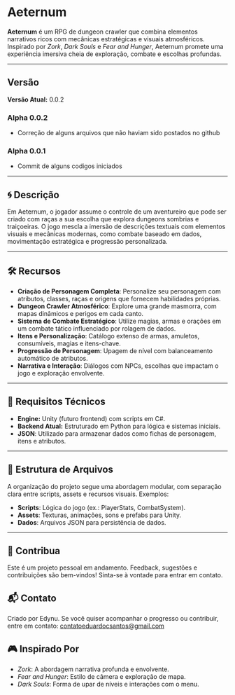 # Aeternum

**Aeternum** é um RPG de dungeon crawler que combina elementos narrativos ricos com mecânicas estratégicas e visuais atmosféricos. Inspirado por *Zork*, *Dark Souls* e *Fear and Hunger*, Aeternum promete uma experiência imersiva cheia de exploração, combate e escolhas profundas.

---

## Versão

**Versão Atual:** 0.0.2

### Alpha 0.0.2

- Correção de alguns arquivos que não haviam sido postados no github

### Alpha 0.0.1

- Commit de alguns codigos iniciados

---

## 🌀 **Descrição**
Em Aeternum, o jogador assume o controle de um aventureiro que pode ser criado com raças a sua escolha que explora dungeons sombrias e traiçoeiras. O jogo mescla a imersão de descrições textuais com elementos visuais e mecânicas modernas, como combate baseado em dados, movimentação estratégica e progressão personalizada.

---

## 🛠️ **Recursos**
- **Criação de Personagem Completa**: Personalize seu personagem com atributos, classes, raças e origens que fornecem habilidades próprias.
- **Dungeon Crawler Atmosférico**: Explore uma grande masmorra, com mapas dinâmicos e perigos em cada canto.
- **Sistema de Combate Estratégico**: Utilize magias, armas e orações em um combate tático influenciado por rolagem de dados.
- **Itens e Personalização**: Catálogo extenso de armas, amuletos, consumíveis, magias e itens-chave.
- **Progressão de Personagem**: Upagem de nível com balanceamento automático de atributos.
- **Narrativa e Interação**: Diálogos com NPCs, escolhas que impactam o jogo e exploração envolvente.

---

## 🚧 **Requisitos Técnicos**
- **Engine:** Unity (futuro frontend) com scripts em C#.
- **Backend Atual:** Estruturado em Python para lógica e sistemas iniciais.
- **JSON**: Utilizado para armazenar dados como fichas de personagem, itens e atributos.

---

## 📂 **Estrutura de Arquivos**
A organização do projeto segue uma abordagem modular, com separação clara entre scripts, assets e recursos visuais. Exemplos:
- **Scripts**: Lógica do jogo (ex.: PlayerStats, CombatSystem).
- **Assets**: Texturas, animações, sons e prefabs para Unity.
- **Dados**: Arquivos JSON para persistência de dados.

---

## 🙌 **Contribua**

Este é um projeto pessoal em andamento. Feedback, sugestões e contribuições são bem-vindos! Sinta-se à vontade para entrar em contato.

## 📬 **Contato**

Criado por Edynu. Se você quiser acompanhar o progresso ou contribuir, entre em contato: contatoeduardocsantos@gmail.com

## 🎮 **Inspirado Por**

- *Zork*: A abordagem narrativa profunda e envolvente.
- *Fear and Hunger*: Estilo de câmera e exploração de mapa.
- *Dark Souls*: Forma de upar de níveis e interações com o menu.